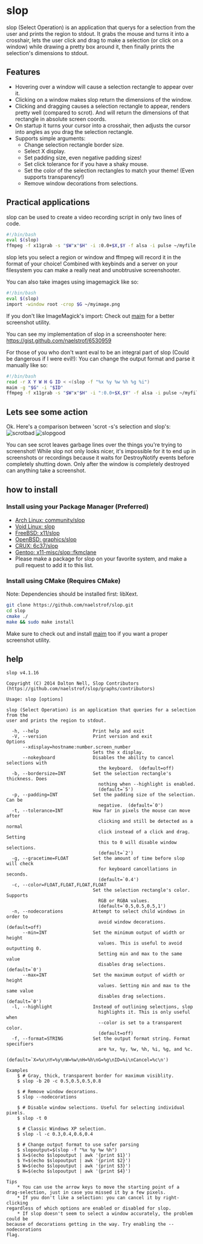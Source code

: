 # slop

slop (Select Operation) is an application that querys for a selection from the user and prints the region to stdout. It grabs the mouse and turns it into a crosshair, lets the user click and drag to make a selection (or click on a window) while drawing a pretty box around it, then finally prints the selection's dimensions to stdout.

## Features
* Hovering over a window will cause a selection rectangle to appear over it.
* Clicking on a window makes slop return the dimensions of the window.
* Clicking and dragging causes a selection rectangle to appear, renders pretty well (compared to scrot). And will return the dimensions of that rectangle in absolute screen coords.
* On startup it turns your cursor into a crosshair, then adjusts the cursor into angles as you drag the selection rectangle.
* Supports simple arguments:
    * Change selection rectangle border size.
    * Select X display.
    * Set padding size, even negative padding sizes!
    * Set click tolerance for if you have a shaky mouse.
    * Set the color of the selection rectangles to match your theme! (Even supports transparency!)
    * Remove window decorations from selections.

## Practical applications
slop can be used to create a video recording script in only two lines of code.
```bash
#!/bin/bash
eval $(slop)
ffmpeg -f x11grab -s "$W"x"$H" -i :0.0+$X,$Y -f alsa -i pulse ~/myfile.webm
```
slop lets you select a region or window and ffmpeg will record it in the format of your choice!
Combined with keybinds and a server on your filesystem you can make a really neat and unobtrusive screenshooter.

You can also take images using imagemagick like so:
```bash
#!/bin/bash
eval $(slop)
import -window root -crop $G ~/myimage.png
```
If you don't like ImageMagick's import: Check out [maim](https://github.com/naelstrof/maim) for a better screenshot utility.

You can see my implementation of slop in a screenshooter here:
https://gist.github.com/naelstrof/6530959

For those of you who don't want eval to be an integral part of slop (Could be dangerous if I were evil!): You can change the output format and parse it manually like so:
```bash
#!/bin/bash
read -r X Y W H G ID < <(slop -f "%x %y %w %h %g %i")
maim -g "$G" -i "$ID"
ffmpeg -f x11grab -s "$W"x"$H" -i ":0.0+$X,$Y" -f alsa -i pulse ~/myfile.webm
```

## Lets see some action
Ok. Here's a comparison between 'scrot -s's selection and slop's:
![scrotbad](http://farmpolice.com/content/images/2014-10-14-12:08:24.png)
![slopgood](http://farmpolice.com/content/images/2014-10-14-12:14:51.png)

You can see scrot leaves garbage lines over the things you're trying to screenshot!
While slop not only looks nicer, it's impossible for it to end up in screenshots or recordings because it waits for DestroyNotify events before completely shutting down. Only after the window is completely destroyed can anything take a screenshot.

## how to install

### Install using your Package Manager (Preferred)

* [Arch Linux: community/slop](https://www.archlinux.org/packages/community/x86_64/slop/)
* [Void Linux: slop](https://github.com/voidlinux/void-packages/blob/24ac22af44018e2598047e5ef7fd3522efa79db5/srcpkgs/slop/template)
* [FreeBSD: x11/slop](http://www.freshports.org/x11/slop/)
* [OpenBSD: graphics/slop](http://openports.se/graphics/slop)
* [CRUX: 6c37/slop](https://github.com/6c37/crux-ports/tree/master/slop)
* [Gentoo: x11-misc/slop::fkmclane](https://github.com/fkmclane/overlay/tree/master/x11-misc/slop)
* Please make a package for slop on your favorite system, and make a pull request to add it to this list.


### Install using CMake (Requires CMake)

Note: Dependencies should be installed first: libXext.

```bash
git clone https://github.com/naelstrof/slop.git
cd slop
cmake ./
make && sudo make install
```

Make sure to check out and install [maim](https://github.com/naelstrof/maim) too if you want a proper screenshot utility.

help
----
```text
slop v4.1.16

Copyright (C) 2014 Dalton Nell, Slop Contributors
(https://github.com/naelstrof/slop/graphs/contributors)

Usage: slop [options]

slop (Select Operation) is an application that queries for a selection from the
user and prints the region to stdout.

  -h, --help                    Print help and exit
  -V, --version                 Print version and exit
Options
      --xdisplay=hostname:number.screen_number
                                Sets the x display.
      --nokeyboard              Disables the ability to cancel selections with
                                  the keyboard.  (default=off)
  -b, --bordersize=INT          Set the selection rectangle's thickness. Does
                                  nothing when --highlight is enabled.
                                  (default=`5')
  -p, --padding=INT             Set the padding size of the selection. Can be
                                  negative.  (default=`0')
  -t, --tolerance=INT           How far in pixels the mouse can move after
                                  clicking and still be detected as a normal
                                  click instead of a click and drag. Setting
                                  this to 0 will disable window selections.
                                  (default=`2')
  -g, --gracetime=FLOAT         Set the amount of time before slop will check
                                  for keyboard cancellations in seconds.
                                  (default=`0.4')
  -c, --color=FLOAT,FLOAT,FLOAT,FLOAT
                                Set the selection rectangle's color. Supports
                                  RGB or RGBA values.
                                  (default=`0.5,0.5,0.5,1')
  -n, --nodecorations           Attempt to select child windows in order to
                                  avoid window decorations.  (default=off)
      --min=INT                 Set the minimum output of width or height
                                  values. This is useful to avoid outputting 0.
                                  Setting min and max to the same value
                                  disables drag selections.  (default=`0')
      --max=INT                 Set the maximum output of width or height
                                  values. Setting min and max to the same value
                                  disables drag selections.  (default=`0')
  -l, --highlight               Instead of outlining selections, slop
                                  highlights it. This is only useful when
                                  --color is set to a transparent color.
                                  (default=off)
  -f, --format=STRING           Set the output format string. Format specifiers
                                  are %x, %y, %w, %h, %i, %g, and %c.
                                  (default=`X=%x\nY=%y\nW=%w\nH=%h\nG=%g\nID=%i\nCancel=%c\n')

Examples
    $ # Gray, thick, transparent border for maximum visiblity.
    $ slop -b 20 -c 0.5,0.5,0.5,0.8

    $ # Remove window decorations.
    $ slop --nodecorations

    $ # Disable window selections. Useful for selecting individual pixels.
    $ slop -t 0

    $ # Classic Windows XP selection.
    $ slop -l -c 0.3,0.4,0.6,0.4

    $ # Change output format to use safer parsing
    $ slopoutput=$(slop -f "%x %y %w %h")
    $ X=$(echo $slopoutput | awk '{print $1}')
    $ Y=$(echo $slopoutput | awk '{print $2}')
    $ W=$(echo $slopoutput | awk '{print $3}')
    $ H=$(echo $slopoutput | awk '{print $4}')

Tips
    * You can use the arrow keys to move the starting point of a
drag-selection, just in case you missed it by a few pixels.
    * If you don't like a selection: you can cancel it by right-clicking
regardless of which options are enabled or disabled for slop.
    * If slop doesn't seem to select a window accurately, the problem could be
because of decorations getting in the way. Try enabling the --nodecorations
flag.
```
